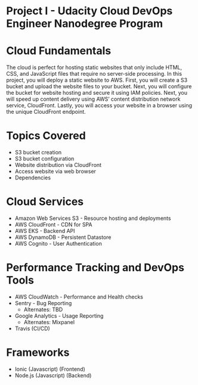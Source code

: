 # Project I - Udacity Cloud DevOps Engineer Nanodegree Program

# Cloud Fundamentals 

The cloud is perfect for hosting static websites that only include HTML, CSS, and JavaScript files that require no server-side processing. In this project, you will deploy a static website to AWS. First, you will create a S3 bucket and upload the website files to your bucket. Next, you will configure the bucket for website hosting and secure it using IAM policies. Next, you will speed up content delivery using AWS’ content distribution network service, CloudFront. Lastly, you will access your website in a browser using the unique CloudFront endpoint.

# Topics Covered
- S3 bucket creation
- S3 bucket configuration
- Website distribution via CloudFront
- Access website via web browser
- Dependencies

# Cloud Services
- Amazon Web Services S3 - Resource hosting and deployments
- AWS CloudFront - CDN for SPA
- AWS EKS - Backend API
- AWS DynamoDB - Persistent Datastore
- AWS Cognito - User Authentication

# Performance Tracking and DevOps Tools
- AWS CloudWatch - Performance and Health checks
- Sentry - Bug Reporting
    - Alternates: TBD
- Google Analytics - Usage Reporting
    - Alternates: Mixpanel
- Travis (CI/CD)

# Frameworks
- Ionic (Javascript) (Frontend)
- Node.js (Javascript) (Backend)
